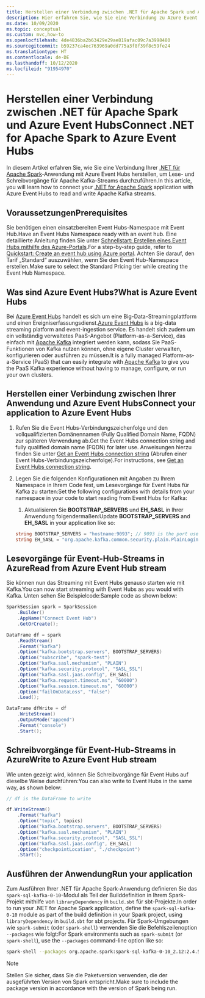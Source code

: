```yaml
---
title: Herstellen einer Verbindung zwischen .NET für Apache Spark und Azure Event Hubs
description: Hier erfahren Sie, wie Sie eine Verbindung zu Azure Event Hubs von einer lokalen .NET für Apache Spark-Instanz herstellen.
ms.date: 10/09/2020
ms.topic: conceptual
ms.custom: mvc,how-to
ms.openlocfilehash: 4de4836ba2b63429e29ae819afac09c7a3998480
ms.sourcegitcommit: b59237ca4ec763969a0dd775a3f8f39f8c59fe24
ms.translationtype: HT
ms.contentlocale: de-DE
ms.lasthandoff: 10/12/2020
ms.locfileid: "91954970"
---
```

# <a name="connect-net-for-apache-spark-to-azure-event-hubs"></a><span data-ttu-id="b559f-103">Herstellen einer Verbindung zwischen .NET für Apache Spark und Azure Event Hubs</span><span class="sxs-lookup"><span data-stu-id="b559f-103">Connect .NET for Apache Spark to Azure Event Hubs</span></span>

<span data-ttu-id="b559f-104">In diesem Artikel erfahren Sie, wie Sie eine Verbindung Ihrer [.NET für Apache Spark](https://github.com/dotnet/spark)-Anwendung mit Azure Event Hubs herstellen, um Lese- und Schreibvorgänge für Apache Kafka-Streams durchzuführen.</span><span class="sxs-lookup"><span data-stu-id="b559f-104">In this article, you will learn how to connect your [.NET for Apache Spark](https://github.com/dotnet/spark) application with Azure Event Hubs to read and write Apache Kafka streams.</span></span>

## <a name="prerequisites"></a><span data-ttu-id="b559f-105">Voraussetzungen</span><span class="sxs-lookup"><span data-stu-id="b559f-105">Prerequisites</span></span>

<span data-ttu-id="b559f-106">Sie benötigen einen einsatzbereiten Event Hubs-Namespace mit Event Hub.</span><span class="sxs-lookup"><span data-stu-id="b559f-106">Have an Event Hubs Namespace ready with an event hub.</span></span> <span data-ttu-id="b559f-107">Eine detaillierte Anleitung finden Sie unter [Schnellstart: Erstellen eines Event Hubs mithilfe des Azure-Portals](/azure/event-hubs/event-hubs-create).</span><span class="sxs-lookup"><span data-stu-id="b559f-107">For a step-by-step guide, refer to [Quickstart: Create an event hub using Azure portal](/azure/event-hubs/event-hubs-create).</span></span> <span data-ttu-id="b559f-108">Achten Sie darauf, den Tarif „Standard“ auszuwählen, wenn Sie den Event Hub-Namespace erstellen.</span><span class="sxs-lookup"><span data-stu-id="b559f-108">Make sure to select the Standard Pricing tier while creating the Event Hub Namespace.</span></span>

## <a name="what-is-azure-event-hubs"></a><span data-ttu-id="b559f-109">Was sind Azure Event Hubs?</span><span class="sxs-lookup"><span data-stu-id="b559f-109">What is Azure Event Hubs</span></span>

<span data-ttu-id="b559f-110">Bei [Azure Event Hubs](/azure/event-hubs/event-hubs-about) handelt es sich um eine Big-Data-Streamingplattform und einen Ereigniserfassungsdienst.</span><span class="sxs-lookup"><span data-stu-id="b559f-110">[Azure Event Hubs](/azure/event-hubs/event-hubs-about) is a big-data streaming platform and event-ingestion service.</span></span> <span data-ttu-id="b559f-111">Es handelt sich zudem um ein vollständig verwaltetes PaaS-Angebot (Platform-as-a-Service), das einfach mit [Apache Kafka](https://kafka.apache.org/) integriert werden kann, sodass Sie PaaS-Funktionen von Kafka nutzen können, ohne eigene Cluster verwalten, konfigurieren oder ausführen zu müssen.</span><span class="sxs-lookup"><span data-stu-id="b559f-111">It is a fully managed Platform-as-a-Service (PaaS) that can easily integrate with [Apache Kafka](https://kafka.apache.org/) to give you the PaaS Kafka experience without having to manage, configure, or run your own clusters.</span></span>

## <a name="connect-your-application-to-azure-event-hubs"></a><span data-ttu-id="b559f-112">Herstellen einer Verbindung zwischen Ihrer Anwendung und Azure Event Hubs</span><span class="sxs-lookup"><span data-stu-id="b559f-112">Connect your application to Azure Event Hubs</span></span>

1. <span data-ttu-id="b559f-113">Rufen Sie die Event Hubs-Verbindungszeichenfolge und den vollqualifizierten Domänennamen (Fully Qualified Domain Name, FQDN) zur späteren Verwendung ab.</span><span class="sxs-lookup"><span data-stu-id="b559f-113">Get the Event Hubs connection string and fully qualified domain name (FQDN) for later use.</span></span> <span data-ttu-id="b559f-114">Anweisungen hierzu finden Sie unter [Get an Event Hubs connection string](/azure/event-hubs/event-hubs-get-connection-string) (Abrufen einer Event Hubs-Verbindungszeichenfolge).</span><span class="sxs-lookup"><span data-stu-id="b559f-114">For instructions, see [Get an Event Hubs connection string](/azure/event-hubs/event-hubs-get-connection-string).</span></span>
2. <span data-ttu-id="b559f-115">Legen Sie die folgenden Konfigurationen mit Angaben zu Ihrem Namespace in Ihrem Code fest, um Lesevorgänge für Event Hubs für Kafka zu starten:</span><span class="sxs-lookup"><span data-stu-id="b559f-115">Set the following configurations with details from your namespace in your code to start reading from Event Hubs for Kafka:</span></span>
    1. <span data-ttu-id="b559f-116">Aktualisieren Sie **BOOTSTRAP_SERVERS** und **EH_SASL** in Ihrer Anwendung folgendermaßen:</span><span class="sxs-lookup"><span data-stu-id="b559f-116">Update **BOOTSTRAP_SERVERS** and **EH_SASL** in your application like so:</span></span>

    ```csharp
    string BOOTSTRAP_SERVERS = "hostname:9093"; // 9093 is the port used to communicate with Event Hubs, see [troubleshooting guide](https://docs.microsoft.com/azure/event-hubs/troubleshooting-guide)
    string EH_SASL = "org.apache.kafka.common.security.plain.PlainLoginModule required username=\"$ConnectionString\" password=\"<CONNECTION_STRING>\";"; // Connection string obtained from Step 1
    ```

## <a name="read-from-azure-event-hub-stream"></a><span data-ttu-id="b559f-117">Lesevorgänge für Event-Hub-Streams in Azure</span><span class="sxs-lookup"><span data-stu-id="b559f-117">Read from Azure Event Hub stream</span></span>

<span data-ttu-id="b559f-118">Sie können nun das Streaming mit Event Hubs genauso starten wie mit Kafka.</span><span class="sxs-lookup"><span data-stu-id="b559f-118">You can now start streaming with Event Hubs as you would with Kafka.</span></span> <span data-ttu-id="b559f-119">Unten sehen Sie Beispielcode:</span><span class="sxs-lookup"><span data-stu-id="b559f-119">Sample code as shown below:</span></span>

```csharp
SparkSession spark = SparkSession
    .Builder()
    .AppName("Connect Event Hub")
    .GetOrCreate();

DataFrame df = spark
    .ReadStream()
    .Format("kafka")
    .Option("kafka.bootstrap.servers", BOOTSTRAP_SERVERS)
    .Option("subscribe", "spark-test")
    .Option("kafka.sasl.mechanism", "PLAIN")
    .Option("kafka.security.protocol", "SASL_SSL")
    .Option("kafka.sasl.jaas.config", EH_SASL)
    .Option("kafka.request.timeout.ms", "60000")
    .Option("kafka.session.timeout.ms", "60000")
    .Option("failOnDataLoss", "false")
    .Load();

DataFrame dfWrite = df
    .WriteStream()
    .OutputMode("append")
    .Format("console")
    .Start();
```

## <a name="write-to-azure-event-hub-stream"></a><span data-ttu-id="b559f-120">Schreibvorgänge für Event-Hub-Streams in Azure</span><span class="sxs-lookup"><span data-stu-id="b559f-120">Write to Azure Event Hub stream</span></span>

<span data-ttu-id="b559f-121">Wie unten gezeigt wird, können Sie Schreibvorgänge für Event Hubs auf dieselbe Weise durchführen:</span><span class="sxs-lookup"><span data-stu-id="b559f-121">You can also write to Event Hubs in the same way, as shown below:</span></span>

```csharp
// df is the DataFrame to write

df.WriteStream()
    .Format("kafka")
    .Option("topic", topics)
    .Option("kafka.bootstrap.servers", BOOTSTRAP_SERVERS)
    .Option("kafka.sasl.mechanism", "PLAIN")
    .Option("kafka.security.protocol", "SASL_SSL")
    .Option("kafka.sasl.jaas.config", EH_SASL)
    .Option("checkpointLocation", "./checkpoint")
    .Start();
```

## <a name="run-your-application"></a><span data-ttu-id="b559f-122">Ausführen der Anwendung</span><span class="sxs-lookup"><span data-stu-id="b559f-122">Run your application</span></span>

<span data-ttu-id="b559f-123">Zum Ausführen Ihrer .NET für Apache Spark-Anwendung definieren Sie das `spark-sql-kafka-0-10`-Modul als Teil der Builddefinition in Ihrem Spark-Projekt mithilfe von `libraryDependency` in `build.sbt` für sbt-Projekte.</span><span class="sxs-lookup"><span data-stu-id="b559f-123">In order to run your .NET for Apache Spark application, define the `spark-sql-kafka-0-10` module as part of the build definition in your Spark project, using `libraryDependency` in `build.sbt` for sbt projects.</span></span> <span data-ttu-id="b559f-124">Für Spark-Umgebungen wie `spark-submit` (oder `spark-shell`) verwenden Sie die Befehlszeilenoption `--packages` wie folgt:</span><span class="sxs-lookup"><span data-stu-id="b559f-124">For Spark environments such as `spark-submit` (or `spark-shell`), use the `--packages` command-line option like so:</span></span>

```bash
spark-shell --packages org.apache.spark:spark-sql-kafka-0-10_2.12:2.4.5
```

> [!NOTE]
> <span data-ttu-id="b559f-125">Stellen Sie sicher, dass Sie die Paketversion verwenden, die der ausgeführten Version von Spark entspricht.</span><span class="sxs-lookup"><span data-stu-id="b559f-125">Make sure to include the package version in accordance with the version of Spark being run.</span></span>
